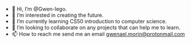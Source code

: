 - 👋 Hi, I’m @Gwen-lego.
- 👀 I’m interested in creating the future.
- 🌱 I’m currently learning CS50 introduction to computer science.
- 💞️ I’m looking to collaborate on any projects that can help me to learn.
- 📫 How to reach me send me an email gwenael.morin@protonmail.com

<!---
Gwen-lego/Gwen-lego is a ✨ special ✨ repository because its `README.md` (this file) appears on your GitHub profile.
You can click the Preview link to take a look at your changes.
--->
